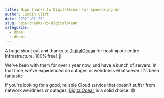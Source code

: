 ```yaml
---
title: Huge thanks to DigitalOcean for sponsoring us!
author: Justin Clift
date: '2021-07-25'
slug: huge-thanks-to-digitalocean
categories:
  - db4s
  - dbhub
---
```


A huge shout out and thanks to [DigitalOcean](https://www.digitalocean.com)
for hosting our entire Infrastructure, 100% free! :man_dancing:

We've been with them for over a year now, and have a bunch of servers.  In
that time, we've experienced _no_ outages or weirdness whatsoever.  It's been
fantastic!

If you're looking for a good, reliable Cloud service that doesn't suffer
from network weirdness or outages, [DigitalOcean](https://www.digitalocean.com)
is a solid choice. :smile:
